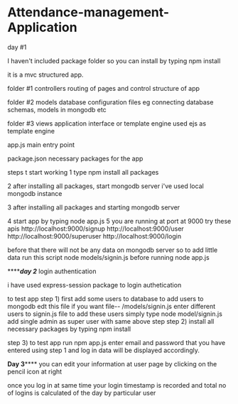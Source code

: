 # Attendance-management-Application


day #1

I haven't included package folder so you can install by typing npm install

it is a mvc structured app.

folder #1 controllers
  routing of pages and control structure of app
  
folder #2 models
  database configuration files
  eg connecting database
  schemas, models in mongodb etc
 
 folder #3 views
  application interface or template engine
  used ejs as template engine 
  
app.js main entry point

package.json necessary packages for the app

steps t start working 
1 type npm install all packages 

2 after installing all packages, start mongodb server i've used local mongodb instance

3 after installing all packages and starting mongodb server

4 start app by typing 
  node app.js
5 you are running at port at 9000
 try these apis
  http://localhost:9000/signup
  http://localhost:9000/user
  http://localhost:9000/superuser
  http://localhost:9000/login
  
  before that there will not be any data on mongodb server so to add little data
  run this script node models/signin.js
  before running node app.js
  
  
  
  ***************day 2***********
  login authentication
  
  i have used express-session package to login authetication
  
  to test app
  step 1) first add some users to database to add users to mongodb edt this file if you want  file--  /models/signin.js
    enter different users to signin.js file
    to add these users simply    type node model/signin.js
    add single admin as super user with same above step 
  step 2)  install all necessary packages by typing npm install
  
  step 3) to test app run   npm app.js 
    enter email and password that you have entered using step 1 and log in 
    data will be displayed accordingly.
    
    
    
********************************Day 3************************************
you can edit your information at user page by clicking on the pencil icon at right

once you log in at same time your login timestamp is recorded and total no of logins is calculated of the day by 
particular  user
